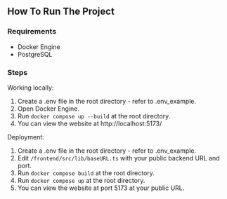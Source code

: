 ## How To Run The Project
### Requirements
- Docker Engine
- PostgreSQL

### Steps
Working locally:
1. Create a .env file in the root directory - refer to .env_example.
2. Open Docker Engine.
3. Run `docker compose up --build` at the root directory.
4. You can view the website at http://localhost:5173/

Deployment:
1. Create a .env file in the root directory - refer to .env_example.
2. Edit `/frontend/src/lib/baseURL.ts` with your public backend URL and port.
3. Run `docker compose build` at the root directory.
4. Run `docker compose up` at the root directory.
5. You can view the website at port 5173 at your public URL.

